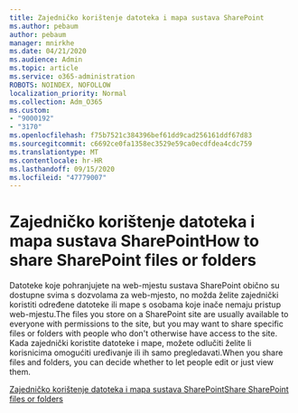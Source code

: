 ```yaml
---
title: Zajedničko korištenje datoteka i mapa sustava SharePoint
ms.author: pebaum
author: pebaum
manager: mnirkhe
ms.date: 04/21/2020
ms.audience: Admin
ms.topic: article
ms.service: o365-administration
ROBOTS: NOINDEX, NOFOLLOW
localization_priority: Normal
ms.collection: Adm_O365
ms.custom:
- "9000192"
- "3170"
ms.openlocfilehash: f75b7521c384396bef61dd9cad256161ddf67d83
ms.sourcegitcommit: c6692ce0fa1358ec3529e59ca0ecdfdea4cdc759
ms.translationtype: MT
ms.contentlocale: hr-HR
ms.lasthandoff: 09/15/2020
ms.locfileid: "47779007"
---
```

# <a name="how-to-share-sharepoint-files-or-folders"></a><span data-ttu-id="8f262-102">Zajedničko korištenje datoteka i mapa sustava SharePoint</span><span class="sxs-lookup"><span data-stu-id="8f262-102">How to share SharePoint files or folders</span></span>

<span data-ttu-id="8f262-103">Datoteke koje pohranjujete na web-mjestu sustava SharePoint obično su dostupne svima s dozvolama za web-mjesto, no možda želite zajednički koristiti određene datoteke ili mape s osobama koje inače nemaju pristup web-mjestu.</span><span class="sxs-lookup"><span data-stu-id="8f262-103">The files you store on a SharePoint site are usually available to everyone with permissions to the site, but you may want to share specific files or folders with people who don't otherwise have access to the site.</span></span> <span data-ttu-id="8f262-104">Kada zajednički koristite datoteke i mape, možete odlučiti želite li korisnicima omogućiti uređivanje ili ih samo pregledavati.</span><span class="sxs-lookup"><span data-stu-id="8f262-104">When you share files and folders, you can decide whether to let people edit or just view them.</span></span>

[<span data-ttu-id="8f262-105">Zajedničko korištenje datoteka i mapa sustava SharePoint</span><span class="sxs-lookup"><span data-stu-id="8f262-105">Share SharePoint files or folders</span></span>](https://support.office.com/article/1fe37332-0f9a-4719-970e-d2578da4941c)